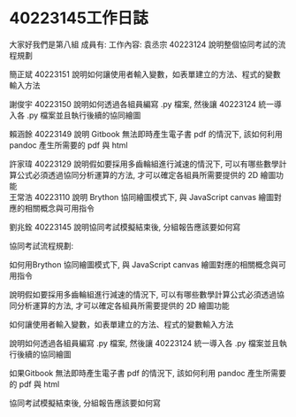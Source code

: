 # 40223145工作日誌

大家好我們是第八組
成員有:            工作內容:
袁丞宗 40223124              說明整個協同考試的流程規劃

簡正斌 40223151              說明如何讓使用者輸入變數，如表單建立的方法、程式的變數輸入方法

謝俊宇 40223150              說明如何透過各組員編寫 .py 檔案, 然後讓 40223124 統一導入各 .py 檔案並且執行後續的協同繪圖

賴涵餘 40223149              說明 Gitbook 無法即時產生電子書 pdf 的情況下, 該如何利用 pandoc 產生所需要的 pdf 與 html

許家瑋 40223129              說明假如要採用多齒輪組進行減速的情況下, 可以有哪些數學計算公式必須透過協同分析運算的方法,                                    才可以確定各組員所需要提供的 2D 繪圖功能  
王常浩 40223110              說明 Brython 協同繪圖模式下, 與 JavaScript canvas 繪圖對應的相關概念與可用指令

劉兆銓 40223145              說明協同考試模擬結束後, 分組報告應該要如何寫


協同考試流程規劃:











如何用Brython 協同繪圖模式下, 與 JavaScript canvas 繪圖對應的相關概念與可用指令











說明假如要採用多齒輪組進行減速的情況下, 可以有哪些數學計算公式必須透過協同分析運算的方法,                                    才可以確定各組員所需要提供的 2D 繪圖功能














如何讓使用者輸入變數，如表單建立的方法、程式的變數輸入方法












說明如何透過各組員編寫 .py 檔案, 然後讓 40223124 統一導入各 .py 檔案並且執行後續的協同繪圖









如果Gitbook 無法即時產生電子書 pdf 的情況下, 該如何利用 pandoc 產生所需要的 pdf 與 html
















協同考試模擬結束後, 分組報告應該要如何寫













